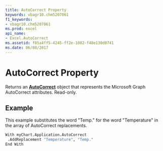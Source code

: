 ```yaml
---
title: AutoCorrect Property
keywords: vbagr10.chm5207061
f1_keywords:
- vbagr10.chm5207061
ms.prod: excel
api_name:
- Excel.AutoCorrect
ms.assetid: f05a4ff5-4245-ff2e-1082-f48e130d0741
ms.date: 06/08/2017
---
```



# AutoCorrect Property

Returns an **[AutoCorrect](autocorrect-object.md)** object that represents the Microsoft Graph AutoCorrect attributes. Read-only.


## Example

This example substitutes the word "Temp." for the word "Temperature" in the array of AutoCorrect replacements.


```vb
With myChart.Application.AutoCorrect 
 .AddReplacement "Temperature", "Temp." 
End With
```


